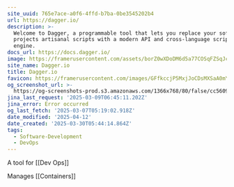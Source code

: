 ```yaml
---
site_uuid: 765e7ace-a0f6-4ffd-b7ba-0be3545202b4
url: https://dagger.io/
description: >-
  Welcome to Dagger, a programmable tool that lets you replace your software
  projects artisanal scripts with a modern API and cross-language scripting
  engine.
docs_url: https://docs.dagger.io/
image: https://framerusercontent.com/assets/borZ0wXDoDM6d5a77COSqFZSqJc.webp
site_name: Dagger.io
title: Dagger.io
favicon: https://framerusercontent.com/images/GFfkccjP5MxjJoCDsMXSaA0mY.svg
og_screenshot_url: >-
  https://og-screenshots-prod.s3.amazonaws.com/1366x768/80/false/cc5609331b3cec643bd0ae464ac072a5b09494ae82c91c534af82d85c3287533.jpeg
jina_last_request: '2025-03-09T06:45:11.202Z'
jina_error: Error occurred
og_last_fetch: '2025-03-07T05:19:02.918Z'
date_modified: '2025-04-12'
date_created: '2025-03-30T05:44:14.864Z'
tags:
  - Software-Development
  - DevOps
---
```













A tool for [[Dev Ops]]

Manages [[Containers]]

